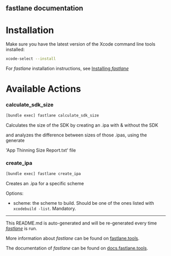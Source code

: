 fastlane documentation
----

# Installation

Make sure you have the latest version of the Xcode command line tools installed:

```sh
xcode-select --install
```

For _fastlane_ installation instructions, see [Installing _fastlane_](https://docs.fastlane.tools/#installing-fastlane)

# Available Actions

### calculate_sdk_size

```sh
[bundle exec] fastlane calculate_sdk_size
```

Calculates the size of the SDK by creating an .ipa with & without the SDK

and analyzes the difference between sizes of those .ipas, using the generate

'App Thinning Size Report.txt' file

### create_ipa

```sh
[bundle exec] fastlane create_ipa
```

Creates an .ipa for a specific scheme

Options:

 - scheme: the scheme to build. Should be one of the ones listed with `xcodebuild -list`. Mandatory.

----

This README.md is auto-generated and will be re-generated every time [_fastlane_](https://fastlane.tools) is run.

More information about _fastlane_ can be found on [fastlane.tools](https://fastlane.tools).

The documentation of _fastlane_ can be found on [docs.fastlane.tools](https://docs.fastlane.tools).
